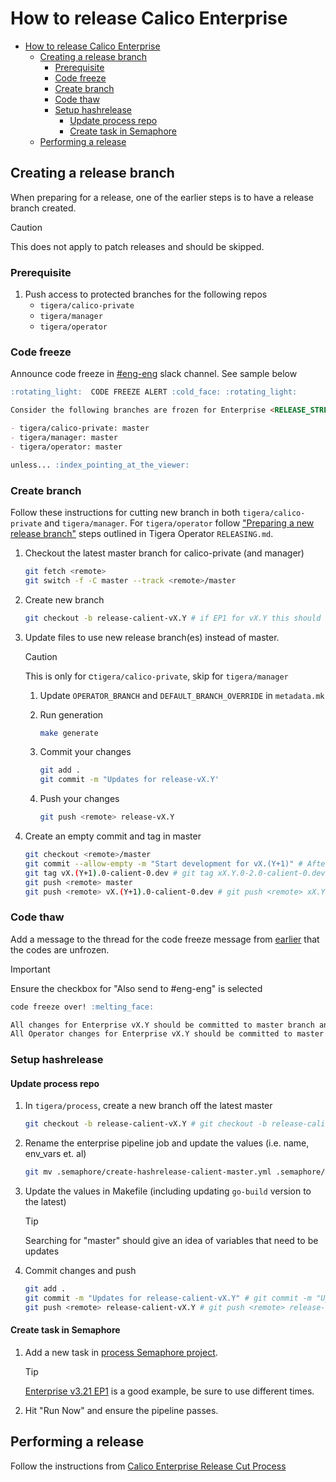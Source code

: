 # How to release Calico Enterprise

- [How to release Calico Enterprise](#how-to-release-calico-enterprise)
  - [Creating a release branch](#creating-a-release-branch)
    - [Prerequisite](#prerequisite)
    - [Code freeze](#code-freeze)
    - [Create branch](#create-branch)
    - [Code thaw](#code-thaw)
    - [Setup hashrelease](#setup-hashrelease)
      - [Update process repo](#update-process-repo)
      - [Create task in Semaphore](#create-task-in-semaphore)
  - [Performing a release](#performing-a-release)

## Creating a release branch

When preparing for a release, one of the earlier steps is to have a release branch created.

> [!CAUTION]
> This does not apply to patch releases and should be skipped.

### Prerequisite

1. Push access to protected branches for the following repos
   - `tigera/calico-private`
   - `tigera/manager`
   - `tigera/operator`

### Code freeze

Announce code freeze in [#eng-eng](https://tigera.slack.com/archives/GKTBUHGN4) slack channel. See sample below

```md
:rotating_light:  CODE FREEZE ALERT :cold_face: :rotating_light:

Consider the following branches are frozen for Enterprise <RELEASE_STREAM> branch cut:

- tigera/calico-private: master
- tigera/manager: master
- tigera/operator: master

unless... :index_pointing_at_the_viewer:
```

### Create branch

Follow these instructions for cutting new branch in both `tigera/calico-private` and `tigera/manager`.
For `tigera/operator` follow ["Preparing a new release branch"](https://github.com/tigera/operator/blob/master/RELEASING.md#preparing-a-new-release-branch) steps outlined in Tigera Operator `RELEASING.md`.

1. Checkout the latest master branch for calico-private (and manager)

    ```sh
    git fetch <remote>
    git switch -f -C master --track <remote>/master
    ```

1. Create new branch

    ```sh
    git checkout -b release-calient-vX.Y # if EP1 for vX.Y this should be git checkout -b release-calient-vX.Y-1
    ```

1. Update files to use new release branch(es) instead of master.

      > [!CAUTION]
      > This is only for c`tigera/calico-private`, skip for `tigera/manager`

   1. Update `OPERATOR_BRANCH` and `DEFAULT_BRANCH_OVERRIDE` in `metadata.mk`
   2. Run generation

      ```sh
      make generate
      ```

   3. Commit your changes

      ```sh
      git add .
      git commit -m "Updates for release-vX.Y'
      ```

   4. Push your changes

      ```sh
      git push <remote> release-vX.Y
      ```

2. Create an empty commit and tag in master

    ```sh
    git checkout <remote>/master
    git commit --allow-empty -m "Start development for vX.(Y+1)" # After cutting EP1, this will be git commit --allow-empty -m "Start development for vX.(Y+1)"
    git tag vX.(Y+1).0-calient-0.dev # git tag xX.Y.0-2.0-calient-0.dev
    git push <remote> master
    git push <remote> vX.(Y+1).0-calient-0.dev # git push <remote> xX.Y.0-2.0-calient-0.dev
    ```

### Code thaw

Add a message to the thread for the code freeze message from [earlier](#code-freeze) that the codes are unfrozen.

  > [!IMPORTANT]
  > Ensure the checkbox for "Also send to #eng-eng" is selected

```md
code freeze over! :melting_face:

All changes for Enterprise vX.Y should be committed to master branch and cherry-picked to release-calient-vX.Y branch
All Operator changes for Enterprise vX.Y should be committed to master branch and cherry-picked to release-vA.B branch
```

### Setup hashrelease

#### Update process repo

1. In `tigera/process`, create a new branch off the latest master

    ```sh
    git checkout -b release-calient-vX.Y # git checkout -b release-calient-vX.Y-1 for EP1
    ```

1. Rename the enterprise pipeline job and update the values (i.e. name, env_vars et. al)

    ```sh
    git mv .semaphore/create-hashrelease-calient-master.yml .semaphore/create-hashrelease.yml
    ```

1. Update the values in Makefile (including updating `go-build` version to the latest)

    > [!TIP]
    > Searching for "master" should give an idea of variables that need to be updates

1. Commit changes and push

    ```sh
    git add .
    git commit -m "Updates for release-calient-vX.Y" # git commit -m "Updates for release-calient-vX.Y-1" for EP1
    git push <remote> release-calient-vX.Y # git push <remote> release-calient-vX.Y-1 for EP1
    ```

#### Create task in Semaphore

1. Add a new task in [process Semaphore project](https://tigera.semaphoreci.com/projects/process/schedulers).

    > [!TIP]
    > [Enterprise v3.21 EP1](https://tigera.semaphoreci.com/projects/process/schedulers/fea71d3c-5dce-4f59-8219-c5ad85d1da93) is a good example,
    > be sure to use different times.

1. Hit "Run Now" and ensure the pipeline passes.

## Performing a release

Follow the instructions from [Calico Enterprise Release Cut Process](https://docs.google.com/document/d/1Oyg4avouWlLXLQf4wpDNsHzdmLyBfGuF_sFTs4t30ho/edit?usp=sharing)
